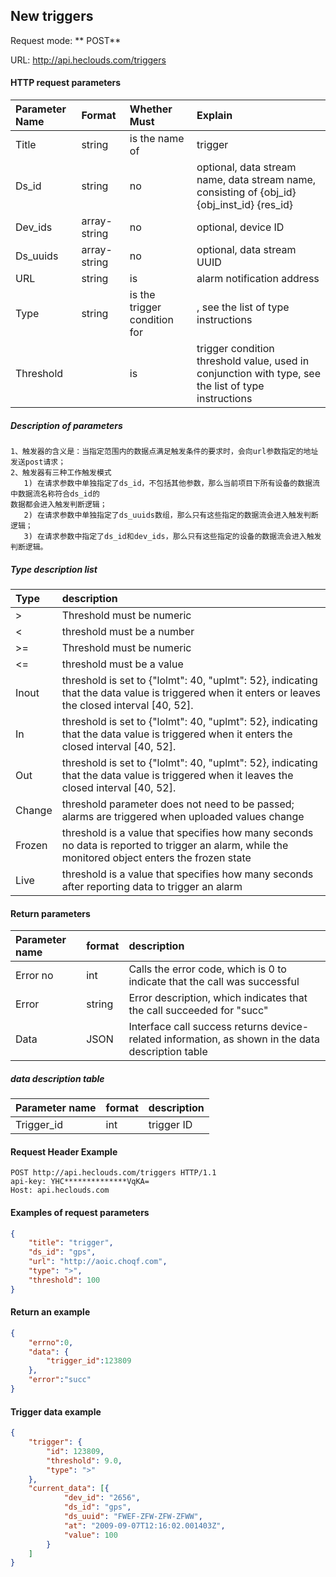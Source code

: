 New triggers
---
Request mode: ** POST**

URL: http://api.heclouds.com/triggers

#### HTTP request parameters
Parameter Name | Format | Whether Must | Explain
:- | :- | :- | :- 
Title | string | is the name of | trigger
Ds_id | string | no | optional, data stream name, data stream name, consisting of {obj_id} {obj_inst_id} {res_id}
Dev_ids | array-string | no | optional, device ID
Ds_uuids | array-string | no | optional, data stream UUID
URL | string | is | alarm notification address
Type | string | is the trigger condition for |, see the list of type instructions
Threshold | | is | trigger condition threshold value, used in conjunction with type, see the list of type instructions

##### Description of parameters
```text
1、触发器的含义是：当指定范围内的数据点满足触发条件的要求时，会向url参数指定的地址发送post请求；
2、触发器有三种工作触发模式
   1) 在请求参数中单独指定了ds_id，不包括其他参数，那么当前项目下所有设备的数据流中数据流名称符合ds_id的
数据都会进入触发判断逻辑；
   2) 在请求参数中单独指定了ds_uuids数组，那么只有这些指定的数据流会进入触发判断逻辑；
   3) 在请求参数中指定了ds_id和dev_ids，那么只有这些指定的设备的数据流会进入触发判断逻辑。
```

##### Type description list
Type | description
:- | :- 
>| Threshold must be numeric
< | threshold must be a number
>=| Threshold must be numeric
<= | threshold must be a value
Inout | threshold is set to {"lolmt": 40, "uplmt": 52}, indicating that the data value is triggered when it enters or leaves the closed interval [40, 52].
In | threshold is set to {"lolmt": 40, "uplmt": 52}, indicating that the data value is triggered when it enters the closed interval [40, 52].
Out | threshold is set to {"lolmt": 40, "uplmt": 52}, indicating that the data value is triggered when it leaves the closed interval [40, 52].
Change | threshold parameter does not need to be passed; alarms are triggered when uploaded values change
Frozen | threshold is a value that specifies how many seconds no data is reported to trigger an alarm, while the monitored object enters the frozen state
Live | threshold is a value that specifies how many seconds after reporting data to trigger an alarm

#### Return parameters
Parameter name | format | description
:- | :- | :- 
Error no | int | Calls the error code, which is 0 to indicate that the call was successful
Error | string | Error description, which indicates that the call succeeded for "succ"
Data | JSON | Interface call success returns device-related information, as shown in the data description table

##### data description table
Parameter name | format | description
:- | :- | :- 
Trigger_id | int | trigger ID

#### Request Header Example
```text
POST http://api.heclouds.com/triggers HTTP/1.1
api-key: YHC**************VqKA=
Host: api.heclouds.com
```

#### Examples of request parameters
```json
{
    "title": "trigger",
    "ds_id": "gps",
    "url": "http://aoic.choqf.com",
    "type": ">",
    "threshold": 100
}
```

#### Return an example
```json
{
    "errno":0,
    "data": {
        "trigger_id":123809
    },
    "error":"succ"
}
```

#### Trigger data example
```json
{
    "trigger": {
        "id": 123809,
        "threshold": 9.0,
        "type": ">"
    },
    "current_data": [{
            "dev_id": "2656",
            "ds_id": "gps",
            "ds_uuid": "FWEF-ZFW-ZFW-ZFWW",
            "at": "2009-09-07T12:16:02.001403Z",
            "value": 100
        }
    ]
}
```